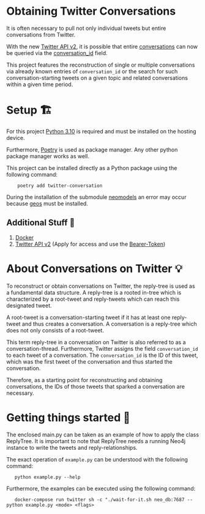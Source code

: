 # Obtaining Twitter Conversations

It is often necessary to pull not only individual tweets but entire conversations from Twitter.

With the new [Twitter API v2](https://developer.twitter.com/en/docs/twitter-api), it is possible
that entire [conversations](https://help.twitter.com/en/using-twitter/twitter-conversations) can now
be queried via
the [conversation_id](https://developer.twitter.com/en/docs/twitter-api/conversation-id) field.

This project features the reconstruction of single or multiple conversations via already known
entries of `conversation_id` or the search for such conversation-starting tweets on a given topic
and related conversations within a given time period.

# Setup :building_construction:

For this project [Python 3.10](https://www.python.org/downloads/release/python-3100/) is
required and must be installed on the hosting device.

Furthermore, [Poetry](https://python-poetry.org) is used as package manager.
Any other python package manager works as well.

This project can be installed directly as a Python package using the following command:

```
    poetry add twitter-conversation
```

During the installation of the submodule [neomodels](https://neomodel.readthedocs.io/en/latest/)
an error may occur because [geos](https://trac.osgeo.org/geos) must be installed.

## Additional Stuff :nut_and_bolt:

1. [Docker](https://www.docker.com)
2. [Twitter API v2](https://developer.twitter.com/en/docs/twitter-api) (Apply for access and use
   the [Bearer-Token](https://oauth.net/2/bearer-tokens/))

# About Conversations on Twitter :bulb:

To reconstruct or obtain conversations on Twitter, the reply-tree is used as a fundamental data
structure.
A reply-tree is a rooted in-tree which is characterized by a root-tweet and reply-tweets which can
reach this designated tweet.

A root-tweet is a conversation-starting tweet if it has at least one reply-tweet and thus creates a
conversation. A conversation is a reply-tree which does not only consists of a root-tweet.

This term reply-tree in a conversation on Twitter is also referred to as a conversation-thread.
Furthermore, Twitter assigns the field `conversation_id` to each tweet of a conversation.
The `conversation_id` is the ID of this tweet, which was the first tweet of the conversation and
thus started the conversation.

Therefore, as a starting point for reconstructing and obtaining conversations, the IDs of those
tweets that sparked a conversation are necessary.

# Getting things started :rocket:

The enclosed main.py can be taken as an example of how to apply the class ReplyTree.
It is important to note that ReplyTree needs a running Neo4j instance to write the tweets and
reply-relationships.

The exact operation of `example.py` can be understood with the following command:

```
   python example.py --help
```

Furthermore, the examples can be executed using the following command:

```
   docker-compose run twitter sh -c "./wait-for-it.sh neo_db:7687 -- python example.py <mode> <flags>
```

